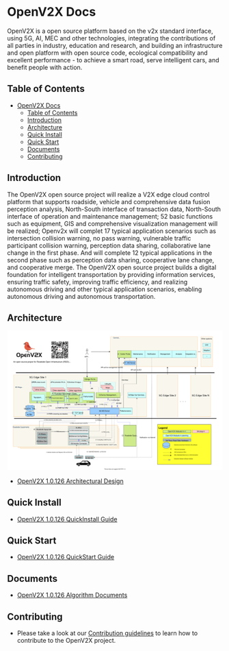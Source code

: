 # OpenV2X Docs

OpenV2X is a open source platform based on the v2x standard interface, using 5G, AI, MEC and other
technologies, integrating the contributions of all parties in industry, education and research, and
building an infrastructure and open platform with open source code, ecological compatibility and
excellent performance - to achieve a smart road, serve intelligent cars, and benefit people with
action.

## Table of Contents

- [OpenV2X Docs](#openv2x-docs)
  - [Table of Contents](#table-of-contents)
  - [Introduction](#introduction)
  - [Architecture](#architecture)
  - [Quick Install](#quick-install)
  - [Quick Start](#quick-start)
  - [Documents](#documents)
  - [Contributing](#contributing)

## Introduction

The OpenV2X open source project will realize a V2X edge cloud control platform that supports
roadside, vehicle and comprehensive data fusion perception analysis, North-South interface of
transaction data, North-South interface of operation and maintenance management; 52 basic functions
such as equipment, GIS and comprehensive visualization management will be realized; Openv2x will
complet 17 typical application scenarios such as intersection collision warning, no pass warning,
vulnerable traffic participant collision warning, perception data sharing, collaborative lane change
in the first phase. And will complete 12 typical applications in the second phase such as perception
data sharing, cooperative lane change, and cooperative merge. The OpenV2X open source project builds
a digital foundation for intelligent transportation by providing information services, ensuring
traffic safety, improving traffic efficiency, and realizing autonomous driving and other typical
application scenarios, enabling autonomous driving and autonomous transportation.

## Architecture

![](src/images/v2x-arch-details.svg)

- [OpenV2X 1.0.126 Architectural Design](src/v2x-1.0.126-architectural-design.md)

## Quick Install

- [OpenV2X 1.0.126 QuickInstall Guide](src/v2x-1.0.126-quick-install.md)

## Quick Start

- [OpenV2X 1.0.126 QuickStart Guide](src/v2x-1.0.126-quick-start.md)

## Documents

- [OpenV2X 1.0.126 Algorithm Documents](src/v2x-1.0.126-algorithm.md)

## Contributing

- Please take a look at our [Contribution guidelines](src/v2x_contribution.md) to learn how to
  contribute to the OpenV2X project.

